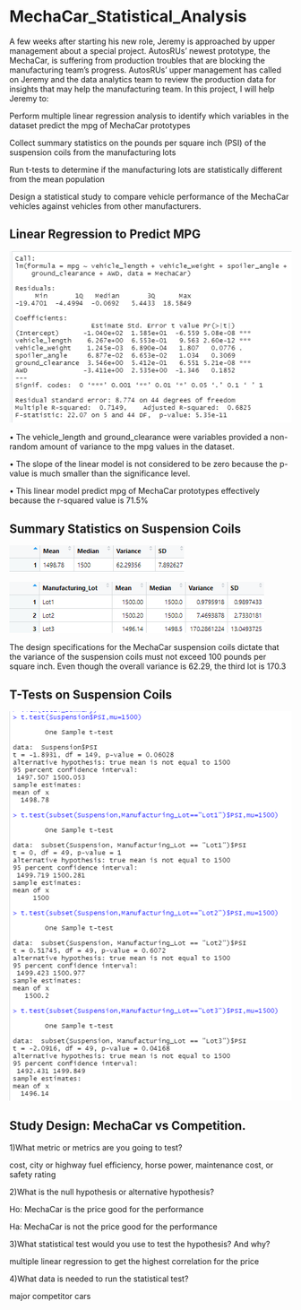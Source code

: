 # MechaCar_Statistical_Analysis

A few weeks after starting his new role, Jeremy is approached by upper management about a special project. AutosRUs’ newest prototype, the MechaCar, is suffering from production troubles that are blocking the manufacturing team’s progress. AutosRUs’ upper management has called on Jeremy and the data analytics team to review the production data for insights that may help the manufacturing team. In this project, I will help Jeremy to: 

Perform multiple linear regression analysis to identify which variables in the dataset predict the mpg of MechaCar prototypes

Collect summary statistics on the pounds per square inch (PSI) of the suspension coils from the manufacturing lots

Run t-tests to determine if the manufacturing lots are statistically different from the mean population

Design a statistical study to compare vehicle performance of the MechaCar vehicles against vehicles from other manufacturers.
## Linear Regression to Predict MPG

![part_one](https://github.com/stephanieruiz1/MechaCar_Statistical_Analysis/blob/main/images/part_one.png)

•	The vehicle_length and ground_clearance were variables provided a non-random amount of variance to the mpg values in the dataset.

•	The slope of the linear model is not considered to be zero because the p-value is much smaller than the significance level.

•	This linear model predict mpg of MechaCar prototypes effectively because the r-squared value is 71.5% 

## Summary Statistics on Suspension Coils
![total_summary](https://github.com/stephanieruiz1/MechaCar_Statistical_Analysis/blob/main/images/total_summary.png)

![lot_summary](https://github.com/stephanieruiz1/MechaCar_Statistical_Analysis/blob/main/images/lot_summary.png)

The design specifications for the MechaCar suspension coils dictate that the variance of the suspension coils must not exceed 100 pounds per square inch. Even though the overall variance is 62.29, the third lot is 170.3

## T-Tests on Suspension Coils

![T_test](https://github.com/stephanieruiz1/MechaCar_Statistical_Analysis/blob/main/images/T_test.png)
## Study Design: MechaCar vs Competition.

1)What metric or metrics are you going to test?

cost, city or highway fuel efficiency, horse power, maintenance cost, or safety rating

2)What is the null hypothesis or alternative hypothesis?

Ho: MechaCar is the price good for the performance

Ha: MechaCar is not the price good for the performance

3)What statistical test would you use to test the hypothesis? And why?

multiple linear regression to get the highest correlation for the price 

4)What data is needed to run the statistical test?

major competitor cars
